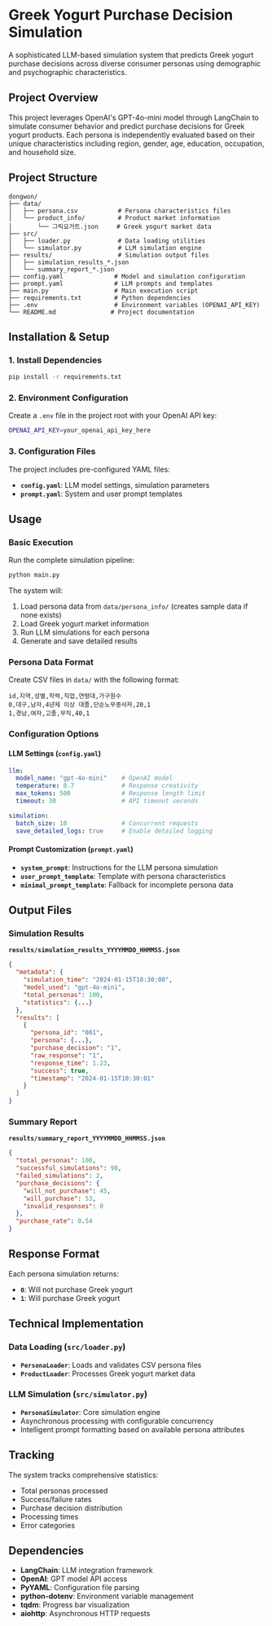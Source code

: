# Greek Yogurt Purchase Decision Simulation

A sophisticated LLM-based simulation system that predicts Greek yogurt purchase decisions across diverse consumer personas using demographic and psychographic characteristics.

## Project Overview

This project leverages OpenAI's GPT-4o-mini model through LangChain to simulate consumer behavior and predict purchase decisions for Greek yogurt products. Each persona is independently evaluated based on their unique characteristics including region, gender, age, education, occupation, and household size.

## Project Structure

```
dongwon/
├── data/
│   ├── persona.csv           # Persona characteristics files
│   └── product_info/         # Product market information
│       └── 그릭요거트.json     # Greek yogurt market data
├── src/
│   ├── loader.py             # Data loading utilities
│   └── simulator.py          # LLM simulation engine
├── results/                  # Simulation output files
│   ├── simulation_results_*.json
│   └── summary_report_*.json
├── config.yaml              # Model and simulation configuration
├── prompt.yaml              # LLM prompts and templates
├── main.py                  # Main execution script
├── requirements.txt         # Python dependencies
├── .env                     # Environment variables (OPENAI_API_KEY)
└── README.md               # Project documentation
```

## Installation & Setup

### 1. Install Dependencies

```bash
pip install -r requirements.txt
```

### 2. Environment Configuration

Create a `.env` file in the project root with your OpenAI API key:

```bash
OPENAI_API_KEY=your_openai_api_key_here
```

### 3. Configuration Files

The project includes pre-configured YAML files:

- **`config.yaml`**: LLM model settings, simulation parameters
- **`prompt.yaml`**: System and user prompt templates

## Usage

### Basic Execution

Run the complete simulation pipeline:

```bash
python main.py
```

The system will:
1. Load persona data from `data/persona_info/` (creates sample data if none exists)
2. Load Greek yogurt market information
3. Run LLM simulations for each persona
4. Generate and save detailed results

### Persona Data Format

Create CSV files in `data/` with the following format:

```csv
id,지역,성별,학력,직업,연령대,가구원수
0,대구,남자,4년제 이상 대졸,단순노무종사자,20,1
1,경남,여자,고졸,무직,40,1
```

### Configuration Options

#### LLM Settings (`config.yaml`)

```yaml
llm:
  model_name: "gpt-4o-mini"    # OpenAI model
  temperature: 0.7             # Response creativity
  max_tokens: 500              # Response length limit
  timeout: 30                  # API timeout seconds

simulation:
  batch_size: 10               # Concurrent requests
  save_detailed_logs: true     # Enable detailed logging
```

#### Prompt Customization (`prompt.yaml`)

- **`system_prompt`**: Instructions for the LLM persona simulation
- **`user_prompt_template`**: Template with persona characteristics
- **`minimal_prompt_template`**: Fallback for incomplete persona data

## Output Files

### Simulation Results

**`results/simulation_results_YYYYMMDD_HHMMSS.json`**

```json
{
  "metadata": {
    "simulation_time": "2024-01-15T10:30:00",
    "model_used": "gpt-4o-mini",
    "total_personas": 100,
    "statistics": {...}
  },
  "results": [
    {
      "persona_id": "001",
      "persona": {...},
      "purchase_decision": "1",
      "raw_response": "1",
      "response_time": 1.23,
      "success": true,
      "timestamp": "2024-01-15T10:30:01"
    }
  ]
}
```

### Summary Report

**`results/summary_report_YYYYMMDD_HHMMSS.json`**

```json
{
  "total_personas": 100,
  "successful_simulations": 98,
  "failed_simulations": 2,
  "purchase_decisions": {
    "will_not_purchase": 45,
    "will_purchase": 53,
    "invalid_responses": 0
  },
  "purchase_rate": 0.54
}
```

## Response Format

Each persona simulation returns:
- **`0`**: Will not purchase Greek yogurt
- **`1`**: Will purchase Greek yogurt

## Technical Implementation

### Data Loading (`src/loader.py`)

- **`PersonaLoader`**: Loads and validates CSV persona files
- **`ProductLoader`**: Processes Greek yogurt market data

### LLM Simulation (`src/simulator.py`)

- **`PersonaSimulator`**: Core simulation engine
- Asynchronous processing with configurable concurrency
- Intelligent prompt formatting based on available persona attributes

## Tracking

The system tracks comprehensive statistics:
- Total personas processed
- Success/failure rates
- Purchase decision distribution
- Processing times
- Error categories

## Dependencies

- **LangChain**: LLM integration framework
- **OpenAI**: GPT model API access
- **PyYAML**: Configuration file parsing
- **python-dotenv**: Environment variable management
- **tqdm**: Progress bar visualization
- **aiohttp**: Asynchronous HTTP requests
